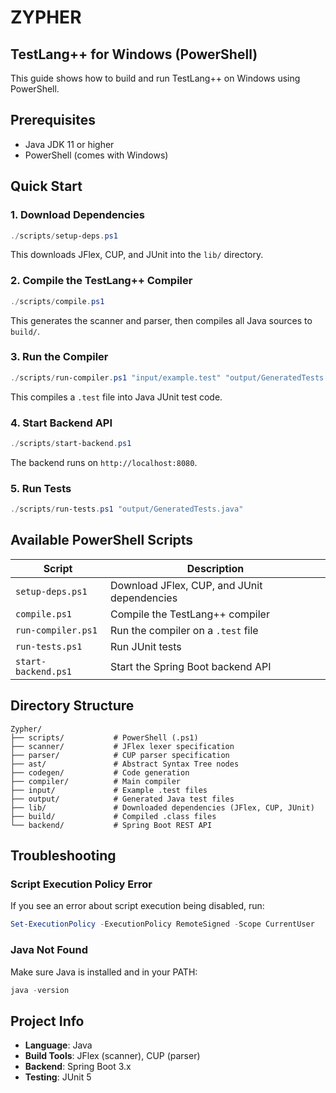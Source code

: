 # ZYPHER

## TestLang++ for Windows (PowerShell)

This guide shows how to build and run TestLang++ on Windows using PowerShell.

## Prerequisites

- Java JDK 11 or higher
- PowerShell (comes with Windows)

## Quick Start

### 1. Download Dependencies

```powershell
./scripts/setup-deps.ps1
```

This downloads JFlex, CUP, and JUnit into the `lib/` directory.

### 2. Compile the TestLang++ Compiler

```powershell
./scripts/compile.ps1
```

This generates the scanner and parser, then compiles all Java sources to `build/`.

### 3. Run the Compiler

```powershell
./scripts/run-compiler.ps1 "input/example.test" "output/GeneratedTests.java"
```

This compiles a `.test` file into Java JUnit test code.

### 4. Start Backend API

```powershell
./scripts/start-backend.ps1
```
The backend runs on `http://localhost:8080`.

### 5. Run Tests

```powershell
./scripts/run-tests.ps1 "output/GeneratedTests.java"
```

## Available PowerShell Scripts

| Script | Description |
|--------|-------------|
| `setup-deps.ps1` | Download JFlex, CUP, and JUnit dependencies |
| `compile.ps1` | Compile the TestLang++ compiler |
| `run-compiler.ps1` | Run the compiler on a `.test` file |
| `run-tests.ps1` | Run JUnit tests |
| `start-backend.ps1` | Start the Spring Boot backend API |

## Directory Structure

```
Zypher/
├── scripts/           # PowerShell (.ps1)
├── scanner/           # JFlex lexer specification
├── parser/            # CUP parser specification
├── ast/               # Abstract Syntax Tree nodes
├── codegen/           # Code generation
├── compiler/          # Main compiler
├── input/             # Example .test files
├── output/            # Generated Java test files
├── lib/               # Downloaded dependencies (JFlex, CUP, JUnit)
├── build/             # Compiled .class files
└── backend/           # Spring Boot REST API
```

## Troubleshooting

### Script Execution Policy Error

If you see an error about script execution being disabled, run:

```powershell
Set-ExecutionPolicy -ExecutionPolicy RemoteSigned -Scope CurrentUser
```

### Java Not Found

Make sure Java is installed and in your PATH:

```powershell
java -version
```
## Project Info

- **Language**: Java
- **Build Tools**: JFlex (scanner), CUP (parser)
- **Backend**: Spring Boot 3.x
- **Testing**: JUnit 5
